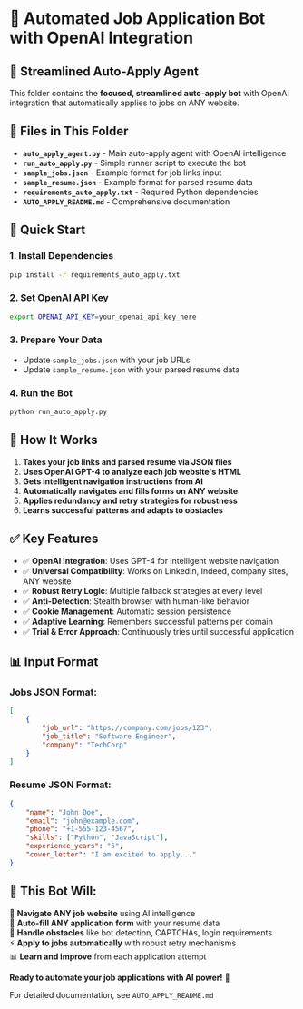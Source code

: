 # 🤖 Automated Job Application Bot with OpenAI Integration

## 🎯 **Streamlined Auto-Apply Agent**

This folder contains the **focused, streamlined auto-apply bot** with OpenAI integration that automatically applies to jobs on ANY website.

## 📁 **Files in This Folder**

- **`auto_apply_agent.py`** - Main auto-apply agent with OpenAI intelligence
- **`run_auto_apply.py`** - Simple runner script to execute the bot
- **`sample_jobs.json`** - Example format for job links input
- **`sample_resume.json`** - Example format for parsed resume data
- **`requirements_auto_apply.txt`** - Required Python dependencies
- **`AUTO_APPLY_README.md`** - Comprehensive documentation

## 🚀 **Quick Start**

### 1. Install Dependencies
```bash
pip install -r requirements_auto_apply.txt
```

### 2. Set OpenAI API Key
```bash
export OPENAI_API_KEY=your_openai_api_key_here
```

### 3. Prepare Your Data
- Update `sample_jobs.json` with your job URLs
- Update `sample_resume.json` with your parsed resume data

### 4. Run the Bot
```bash
python run_auto_apply.py
```

## 🧠 **How It Works**

1. **Takes your job links and parsed resume via JSON files**
2. **Uses OpenAI GPT-4 to analyze each job website's HTML**
3. **Gets intelligent navigation instructions from AI**
4. **Automatically navigates and fills forms on ANY website**
5. **Applies redundancy and retry strategies for robustness**
6. **Learns successful patterns and adapts to obstacles**

## ✅ **Key Features**

- ✅ **OpenAI Integration**: Uses GPT-4 for intelligent website navigation
- ✅ **Universal Compatibility**: Works on LinkedIn, Indeed, company sites, ANY website
- ✅ **Robust Retry Logic**: Multiple fallback strategies at every level
- ✅ **Anti-Detection**: Stealth browser with human-like behavior
- ✅ **Cookie Management**: Automatic session persistence
- ✅ **Adaptive Learning**: Remembers successful patterns per domain
- ✅ **Trial & Error Approach**: Continuously tries until successful application

## 📊 **Input Format**

### Jobs JSON Format:
```json
[
    {
        "job_url": "https://company.com/jobs/123",
        "job_title": "Software Engineer",
        "company": "TechCorp"
    }
]
```

### Resume JSON Format:
```json
{
    "name": "John Doe",
    "email": "john@example.com",
    "phone": "+1-555-123-4567",
    "skills": ["Python", "JavaScript"],
    "experience_years": "5",
    "cover_letter": "I am excited to apply..."
}
```

## 🎯 **This Bot Will:**

🤖 **Navigate ANY job website** using AI intelligence  
📝 **Auto-fill ANY application form** with your resume data  
🔄 **Handle obstacles** like bot detection, CAPTCHAs, login requirements  
⚡ **Apply to jobs automatically** with robust retry mechanisms  
📊 **Learn and improve** from each application attempt  

**Ready to automate your job applications with AI power!** 🚀

For detailed documentation, see `AUTO_APPLY_README.md`
